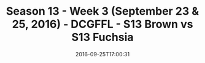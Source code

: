 ---
title: Season 13 - Week 3 (September 23 & 25, 2016) - DCGFFL - S13 Brown vs S13 Fuchsia
teams-score:
- team: _teams/s13-brown.md
  score:
- team: _teams/s13-fuchsia.md
  score: 20
mvp: S. Karson (Brown); A. Strasberg (Fuchsia)
game-ball: R. Myers (Brown); J. Price (Fuchsia)
season: 13
week: 3
date: '2016-09-25T17:00:31'
pageid: season-13-week-3-september-23-25-2016-4812-vs-4815
---